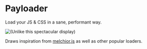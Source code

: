 Payloader
=========

Load your JS & CSS in a sane, performant way.

![(Unlike this spectacular display)](https://i.imgur.com/1srMrZh.jpg)

Draws inspiration from [melchior.js](http://labs.voronianski.com/melchior.js/) as well as other popular loaders.
